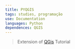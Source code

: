 ```yaml
---
title: PYQGIS
tags: studies, programação
use: Documentation
languages: Python
dependences: QGIS
---
```


> Extension of [QGis](../../../Programs/QGIS/README.md) Tutorial